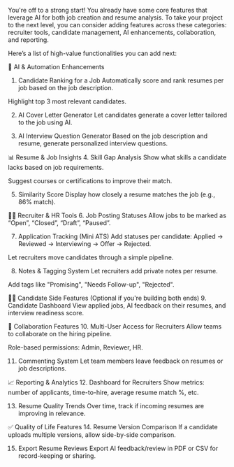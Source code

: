 You're off to a strong start! You already have some core features that leverage AI for both job creation and resume analysis. To take your project to the next level, you can consider adding features across these categories: recruiter tools, candidate management, AI enhancements, collaboration, and reporting.

Here’s a list of high-value functionalities you can add next:

🧠 AI & Automation Enhancements
1. Candidate Ranking for a Job
Automatically score and rank resumes per job based on the job description.

Highlight top 3 most relevant candidates.

2. AI Cover Letter Generator
Let candidates generate a cover letter tailored to the job using AI.

3. AI Interview Question Generator
Based on the job description and resume, generate personalized interview questions.

📊 Resume & Job Insights
4. Skill Gap Analysis
Show what skills a candidate lacks based on job requirements.

Suggest courses or certifications to improve their match.

5. Similarity Score
Display how closely a resume matches the job (e.g., 86% match).

🧑‍💼 Recruiter & HR Tools
6. Job Posting Statuses
Allow jobs to be marked as “Open”, “Closed”, “Draft”, “Paused”.

7. Application Tracking (Mini ATS)
Add statuses per candidate: Applied → Reviewed → Interviewing → Offer → Rejected.

Let recruiters move candidates through a simple pipeline.

8. Notes & Tagging System
Let recruiters add private notes per resume.

Add tags like "Promising", "Needs Follow-up", "Rejected".

🧑‍💻 Candidate Side Features (Optional if you're building both ends)
9. Candidate Dashboard
View applied jobs, AI feedback on their resumes, and interview readiness score.

🤝 Collaboration Features
10. Multi-User Access for Recruiters
Allow teams to collaborate on the hiring pipeline.

Role-based permissions: Admin, Reviewer, HR.

11. Commenting System
Let team members leave feedback on resumes or job descriptions.

📈 Reporting & Analytics
12. Dashboard for Recruiters
Show metrics: number of applicants, time-to-hire, average resume match %, etc.

13. Resume Quality Trends
Over time, track if incoming resumes are improving in relevance.

✅ Quality of Life Features
14. Resume Version Comparison
If a candidate uploads multiple versions, allow side-by-side comparison.

15. Export Resume Reviews
Export AI feedback/review in PDF or CSV for record-keeping or sharing.